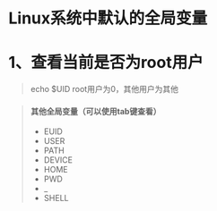 # Linux系统中默认的全局变量

# 1、查看当前是否为root用户

> echo $UID        root用户为0，其他用户为其他

> #### 其他全局变量（可以使用tab键查看）
>
> - EUID
> - USER
> - PATH
> - DEVICE
> - HOME
> - PWD
> - _
> - SHELL